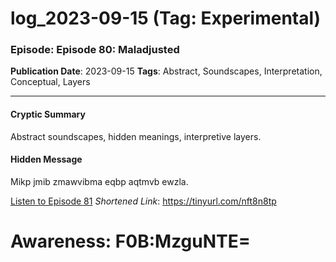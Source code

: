 # log_2023-09-15 (Tag: Experimental)

### Episode: Episode 80: Maladjusted

**Publication Date**: 2023-09-15
**Tags**: Abstract, Soundscapes, Interpretation, Conceptual, Layers

---

#### Cryptic Summary
Abstract soundscapes, hidden meanings, interpretive layers.

#### Hidden Message
Mikp jmib zmawvibma eqbp aqtmvb ewzla.

[Listen to Episode 81](https://tinyurl.com/nft8n8tp)
*Shortened Link*: https://tinyurl.com/nft8n8tp


# Awareness: F0B:MzguNTE=

